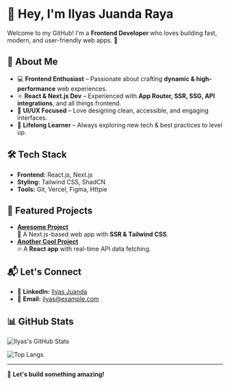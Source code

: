 # 👋 Hey, I'm Ilyas Juanda Raya  

Welcome to my GitHub! I'm a **Frontend Developer** who loves building fast, modern, and user-friendly web apps. 🚀  

## 🌟 About Me  
- 💻 **Frontend Enthusiast** – Passionate about crafting **dynamic & high-performance** web experiences.  
- ⚛️ **React & Next.js Dev** – Experienced with **App Router, SSR, SSG, API integrations**, and all things frontend.  
- 🎨 **UI/UX Focused** – Love designing clean, accessible, and engaging interfaces.  
- 📖 **Lifelong Learner** – Always exploring new tech & best practices to level up.  

## 🛠 Tech Stack  
- **Frontend:** React.js, Next.js  
- **Styling:** Tailwind CSS, ShadCN  
- **Tools:** Git, Vercel, Figma, Httpie  

## 🚀 Featured Projects  
- [**Awesome Project**](https://github.com/SEGITIGaa/project-name)  
  🚀 A Next.js-based web app with **SSR & Tailwind CSS**.  
- [**Another Cool Project**](https://github.com/SEGITIGaa/another-project)  
  🔥 A **React app** with real-time API data fetching.  

## 📬 Let's Connect  
- 💼 **LinkedIn:** [Ilyas Juanda](https://www.linkedin.com/in/ilyasjuanda/)  
- 📧 **Email:** [ilyas@example.com](mailto:ilyasjura0@gmail.com)  

## 📊 GitHub Stats  
![Ilyas's GitHub Stats](https://github-readme-stats.vercel.app/api?username=SEGITIGaa&show_icons=true&theme=radical)  

![Top Langs](https://github-readme-stats.vercel.app/api/top-langs/?username=SEGITIGaa&layout=compact&theme=radical)  

---  

🚀 **Let's build something amazing!**
